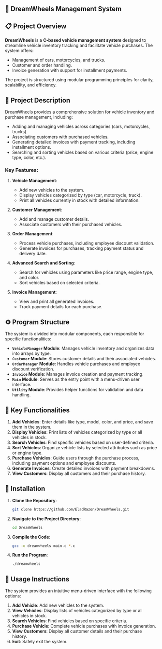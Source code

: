 ## 🚗 DreamWheels Management System  

## 📋 Project Overview  
**DreamWheels** is a **C-based vehicle management system** designed to streamline vehicle inventory tracking and facilitate vehicle purchases. The system offers:  
- Management of cars, motorcycles, and trucks.  
- Customer and order handling.  
- Invoice generation with support for installment payments.  

The project is structured using modular programming principles for clarity, scalability, and efficiency.  

## 📄 Project Description  
DreamWheels provides a comprehensive solution for vehicle inventory and purchase management, including:  
- Adding and managing vehicles across categories (cars, motorcycles, trucks).  
- Associating customers with purchased vehicles.  
- Generating detailed invoices with payment tracking, including installment options.  
- Searching and sorting vehicles based on various criteria (price, engine type, color, etc.).  

### Key Features:  
1. **Vehicle Management**:  
   - Add new vehicles to the system.  
   - Display vehicles categorized by type (car, motorcycle, truck).  
   - Print all vehicles currently in stock with detailed information.  

2. **Customer Management**:  
   - Add and manage customer details.  
   - Associate customers with their purchased vehicles.  

3. **Order Management**:  
   - Process vehicle purchases, including employee discount validation.  
   - Generate invoices for purchases, tracking payment status and delivery date.  

4. **Advanced Search and Sorting**:  
   - Search for vehicles using parameters like price range, engine type, and color.  
   - Sort vehicles based on selected criteria.  

5. **Invoice Management**:  
   - View and print all generated invoices.  
   - Track payment details for each purchase.  

## ⚙️ Program Structure  
The system is divided into modular components, each responsible for specific functionalities:  
- **`VehicleManager` Module**: Manages vehicle inventory and organizes data into arrays by type.  
- **`Customer` Module**: Stores customer details and their associated vehicles.  
- **`OrderManager` Module**: Handles vehicle purchases and employee discount verification.  
- **`Invoice` Module**: Manages invoice creation and payment tracking.  
- **`Main` Module**: Serves as the entry point with a menu-driven user interface.  
- **`Utility` Module**: Provides helper functions for validation and data handling.  

## 🏦 Key Functionalities  
1. **Add Vehicles**: Enter details like type, model, color, and price, and save them in the system.  
2. **Display Vehicles**: Print lists of vehicles categorized by type or all vehicles in stock.  
3. **Search Vehicles**: Find specific vehicles based on user-defined criteria.  
4. **Sort Vehicles**: Organize vehicle lists by selected attributes such as price or engine type.  
5. **Purchase Vehicles**: Guide users through the purchase process, including payment options and employee discounts.  
6. **Generate Invoices**: Create detailed invoices with payment breakdowns.  
7. **View Customers**: Display all customers and their purchase history.  

## 🚀 Installation  
1. **Clone the Repository**:  
   ```bash  
   git clone https://github.com/EladRazon/DreamWheels.git  
   ```  

2. **Navigate to the Project Directory**:  
   ```bash  
   cd DreamWheels  
   ```  

3. **Compile the Code**:  
   ```bash  
   gcc -o dreamwheels main.c *.c  
   ```  

4. **Run the Program**:  
   ```bash  
   ./dreamwheels  
   ```  

## 🚀 Usage Instructions  
The system provides an intuitive menu-driven interface with the following options:  
1. **Add Vehicle**: Add new vehicles to the system.  
2. **View Vehicles**: Display lists of vehicles categorized by type or all vehicles in stock.  
3. **Search Vehicles**: Find vehicles based on specific criteria.  
4. **Purchase Vehicle**: Complete vehicle purchases with invoice generation.  
5. **View Customers**: Display all customer details and their purchase history.  
6. **Exit**: Safely exit the system.  
